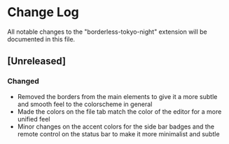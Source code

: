 # Change Log

All notable changes to the "borderless-tokyo-night" extension will be documented in this file.

## [Unreleased]

### Changed

- Removed the borders from the main elements to give it a more subtle and smooth feel to the colorscheme in general
- Made the colors on the file tab match the color of the editor for a more unified feel
- Minor changes on the accent colors for the side bar badges and the remote control on the status bar to make it more minimalist and subtle
